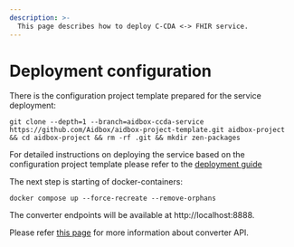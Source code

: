 ```yaml
---
description: >-
  This page describes how to deploy C-CDA <-> FHIR service.
---
```


# Deployment configuration

There is the configuration project template prepared for the service deployment:

```
git clone --depth=1 --branch=aidbox-ccda-service https://github.com/Aidbox/aidbox-project-template.git aidbox-project && cd aidbox-project && rm -rf .git && mkdir zen-packages
```

For detailed instructions on deploying the service based on the configuration project template please refer to the [deployment guide](../../../deployment-and-maintenance/deploy-aidbox/README.md)

The next step is starting of docker-containers:
```
docker compose up --force-recreate --remove-orphans
```

The converter endpoints will be available at http://localhost:8888.

Please refer [this page](./README.md) for more information about converter API.

